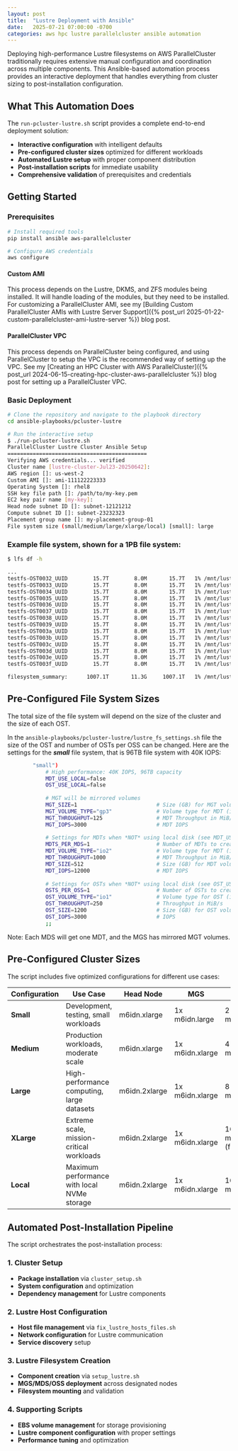```yaml
---
layout: post
title:  "Lustre Deployment with Ansible"
date:   2025-07-21 07:00:00 -0700
categories: aws hpc lustre parallelcluster ansible automation
---
```


Deploying high-performance Lustre filesystems on AWS ParallelCluster traditionally requires extensive manual configuration and coordination across multiple components. This Ansible-based automation process provides an interactive deployment that handles everything from cluster sizing to post-installation configuration.

## What This Automation Does

The `run-pcluster-lustre.sh` script provides a complete end-to-end deployment solution:
- **Interactive configuration** with intelligent defaults
- **Pre-configured cluster sizes** optimized for different workloads
- **Automated Lustre setup** with proper component distribution
- **Post-installation scripts** for immediate usability
- **Comprehensive validation** of prerequisites and credentials


## Getting Started

### Prerequisites
```bash
# Install required tools
pip install ansible aws-parallelcluster

# Configure AWS credentials
aws configure
```
#### Custom AMI
This process depends on the Lustre, DKMS, and ZFS modules being installed. It will handle loading of the modules, but they need to be installed. For customizing a ParallelCluster AMI, see my [Building Custom ParallelCluster AMIs with Lustre Server Support]({% post_url 2025-01-22-custom-parallelcluster-ami-lustre-server %}) blog post.

#### ParallelCluster VPC

This process depends on ParallelCluster being configured, and using ParallelCluster to setup the VPC is the recommended way of setting up the VPC. See my 
[Creating an HPC Cluster with AWS ParallelCluster]({% post_url 2024-06-15-creating-hpc-cluster-aws-parallelcluster %}) blog post for setting up a ParallelCluster VPC.

### Basic Deployment
```bash
# Clone the repository and navigate to the playbook directory
cd ansible-playbooks/pcluster-lustre

# Run the interactive setup
$ ./run-pcluster-lustre.sh
ParallelCluster Lustre Cluster Ansible Setup
============================================
Verifying AWS credentials... verified
Cluster name [lustre-cluster-Jul23-20250642]:
AWS region []: us-west-2
Custom AMI []: ami-111122223333
Operating System []: rhel8
SSH key file path []: /path/to/my-key.pem
EC2 key pair name [my-key]:
Head node subnet ID []: subnet-12121212
Compute subnet ID []: subnet-23232323
Placement group name []: my-placement-group-01
File system size (small/medium/large/xlarge/local) [small]: large
```

### Example file system, shown for a 1PB file system:

```sh
$ lfs df -h

...
testfs-OST0032_UUID        15.7T        8.0M       15.7T   1% /mnt/lustre[OST:50]
testfs-OST0033_UUID        15.7T        8.0M       15.7T   1% /mnt/lustre[OST:51]
testfs-OST0034_UUID        15.7T        8.0M       15.7T   1% /mnt/lustre[OST:52]
testfs-OST0035_UUID        15.7T        8.0M       15.7T   1% /mnt/lustre[OST:53]
testfs-OST0036_UUID        15.7T        8.0M       15.7T   1% /mnt/lustre[OST:54]
testfs-OST0037_UUID        15.7T        8.0M       15.7T   1% /mnt/lustre[OST:55]
testfs-OST0038_UUID        15.7T        8.0M       15.7T   1% /mnt/lustre[OST:56]
testfs-OST0039_UUID        15.7T        8.0M       15.7T   1% /mnt/lustre[OST:57]
testfs-OST003a_UUID        15.7T        8.0M       15.7T   1% /mnt/lustre[OST:58]
testfs-OST003b_UUID        15.7T        8.0M       15.7T   1% /mnt/lustre[OST:59]
testfs-OST003c_UUID        15.7T        8.0M       15.7T   1% /mnt/lustre[OST:60]
testfs-OST003d_UUID        15.7T        8.0M       15.7T   1% /mnt/lustre[OST:61]
testfs-OST003e_UUID        15.7T        8.0M       15.7T   1% /mnt/lustre[OST:62]
testfs-OST003f_UUID        15.7T        8.0M       15.7T   1% /mnt/lustre[OST:63]

filesystem_summary:      1007.1T       11.3G     1007.1T   1% /mnt/lustre
```

## Pre-Configured File System Sizes

The total size of the file system will depend on the size of the cluster and the size of each OST. 

In the `ansible-playbooks/pcluster-lustre/lustre_fs_settings.sh` file the size of the OST and number of OSTs per OSS can be changed. Here are the settings for the ***small*** file system, that is 96TB file system with 40K IOPS:

```sh
        "small")
            # High performance: 40K IOPS, 96TB capacity
            MDT_USE_LOCAL=false
            OST_USE_LOCAL=false
            
            # MGT will be mirrored volumes
            MGT_SIZE=1                         # Size (GB) for MGT volumes
            MGT_VOLUME_TYPE="gp3"              # Volume type for MDT (io1, io2, gp3)
            MGT_THROUGHPUT=125                 # MDT Throughput in MiB/s
            MGT_IOPS=3000                      # MDT IOPS
            
            # Settings for MDTs when *NOT* using local disk (see MDT_USE_LOCAL)
            MDTS_PER_MDS=1                     # Number of MDTs to create per MDS server
            MDT_VOLUME_TYPE="io2"              # Volume type for MDT (io1, io2, gp3)
            MDT_THROUGHPUT=1000                # MDT Throughput in MiB/s
            MDT_SIZE=512                       # Size (GB) for MDT volumes
            MDT_IOPS=12000                     # MDT IOPS
            
            # Settings for OSTs when *NOT* using local disk (see OST_USE_LOCAL)
            OSTS_PER_OSS=1                     # Number of OSTs to create per OSS server
            OST_VOLUME_TYPE="io1"              # Volume type for OST (io1, io2, gp3) 
            OST_THROUGHPUT=250                 # Throughput in MiB/s
            OST_SIZE=1200                      # Size (GB) for OST volumes 
            OST_IOPS=3000                      # IOPS
            ;;
```

Note: Each MDS will get one MDT, and the MGS has mirrored MGT volumes.

## Pre-Configured Cluster Sizes

The script includes five optimized configurations for different use cases:

| Configuration | Use Case | Head Node | MGS | MDS | OSS | Compute |
|---------------|----------|-----------|-----|-----|-----|---------|
| **Small** | Development, testing, small workloads | m6idn.xlarge | 1x m6idn.large | 2-8x m6idn.xlarge | 8-16x m6idn.xlarge | 4-32x m6idn.large |
| **Medium** | Production workloads, moderate scale | m6idn.xlarge | 1x m6idn.xlarge | 4-8x m6idn.xlarge | 20-40x m6idn.xlarge | 8-128x m6idn.large |
| **Large** | High-performance computing, large datasets | m6idn.2xlarge | 1x m6idn.xlarge | 8-16x m6idn.2xlarge | 40-128x m6idn.2xlarge | 16-256x m6idn.xlarge |
| **XLarge** | Extreme scale, mission-critical workloads | m6idn.2xlarge | 1x m6idn.xlarge | 16x m6idn.2xlarge (fixed) | 40-128x m6idn.2xlarge | 16-256x m6idn.xlarge |
| **Local** | Maximum performance with local NVMe storage | m6idn.2xlarge | 1x m6idn.xlarge | 16-32x m6idn.2xlarge | 40-64x m6idn.2xlarge | 16-256x m6idn.xlarge |


## Automated Post-Installation Pipeline

The script orchestrates the post-installation process:

### 1. Cluster Setup
- **Package installation** via `cluster_setup.sh`
- **System configuration** and optimization
- **Dependency management** for Lustre components

### 2. Lustre Host Configuration
- **Host file management** via `fix_lustre_hosts_files.sh`
- **Network configuration** for Lustre communication
- **Service discovery** setup

### 3. Lustre Filesystem Creation
- **Component creation** via `setup_lustre.sh`
- **MGS/MDS/OSS deployment** across designated nodes
- **Filesystem mounting** and validation

### 4. Supporting Scripts
- **EBS volume management** for storage provisioning
- **Lustre component configuration** with proper settings
- **Performance tuning** and optimization

